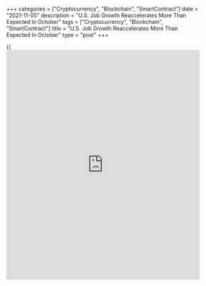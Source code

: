 +++
categories = ["Cryptocurrency", "Blockchain", "SmartContract"]
date = "2021-11-05"
description = "U.S. Job Growth Reaccelerates More Than Expected In October"
tags = ["Cryptocurrency", "Blockchain", "SmartContract"]
title = "U.S. Job Growth Reaccelerates More Than Expected In October"
type = "post"
+++

{{<iframe id="large-banner" src="https://www.bounty.group/#slide=16.0" width="100%" height="600" scrolling="no" style="border: 0px solid rgb(216, 221, 230); border-radius: 3px;">}}

After reporting a slowdown in the pace of job growth over the two
previous months, the Labor Department released a report on Friday
showing U.S. employment increased by more than expected in the month of
October.

The report said non-farm payroll employment surged up by 531,000 jobs in
October after climbing by an upwardly revised 312,000 jobs in September.

Economists had expected employment to jump by 425,000 jobs compared to
the addition of 194,000 jobs originally reported for the previous month.

"The October jobs report pointed to a reacceleration in job creation
supported by improving [health][1] conditions and gradually rebounding
labor supply," said Gregory Daco, Chief U.S. Economist at Oxford
Economics.

Employment in the leisure and hospitality sector helped lead the
stronger than expected job growth, increasing by 164,000 jobs.

The Labor Department also cited notable job gains in professional and
[business][2] services, manufacturing, and transportation and
warehousing, which helped more than offset a drop in employment in
public education.

With employment increasing by more than expected, the unemployment rate
fell to 4.6 percent in October from 4.8 percent in September, hitting
its lowest level since March of 2020. The unemployment rate was expected
to edge down to 4.7 percent.

The drop in the unemployment rate came as household employment increased
by 359,000 persons, while the labor force rose by just 104,000 persons.

The report also showed average hourly earnings climbed by $0.11 or 0.7
percent to $30.96 in October, with annual wage growth accelerating to
4.9 percent from 4.6 percent.

"The stronger 531,000 gain in non-farm payrolls in October as the
[economy][3] rebounded from the Delta hit is an encouraging sign that
demand remains strong," Michael Pearce, Senior U.S. Economist at Capital
Economics.

He added, "But with growth of the labor force still muted, that is
feeding through to a continued decline in unemployment and an even
stronger pick-up in wage growth."

For comments and feedback [contact](https://www.playgroundfx.com/contact/): editorial@rtt[news](https://www.letsplayfx.com/blog/forex-news-website/).com

[Economic News][3]

 **What parts of the world are seeing the best (and worst) economic
performances lately? Click[here][4] to check out our [Econ Scorecard][4]
and find out! See up-to-the-moment [ranking](https://www.playgroundfx.com/blog/crypto-exchange-ranking/)s for the best and worst
performers in [GDP][5], [unemployment rate][6], [inflation][4] and much
more.**

   1. www.rtt[news](https://www.letsplayfx.com/blog/forex-news-website/).com/Content/Health.aspx
   2. www.rtt[news](https://www.letsplayfx.com/blog/forex-news-website/).com/Content/Business.aspx
   3. www.rtt[news](https://www.letsplayfx.com/blog/forex-news-website/).com/Content/EconomicNews.aspx
   4. www.rtt[news](https://www.letsplayfx.com/blog/forex-news-website/).com/economic-scorecard/world-rank/CPI/highest-performance.aspx
   5. www.rtt[news](https://www.letsplayfx.com/blog/forex-news-website/).com/economic-scorecard/world-rank/GDP/highest-performance.aspx
   6. www.rtt[news](https://www.letsplayfx.com/blog/forex-news-website/).com/economic-scorecard/world-rank/unemployment-rate/lowest-performance.aspx